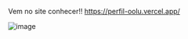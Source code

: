Vem no site conhecer!!
https://perfil-oolu.vercel.app/



![image](https://github.com/user-attachments/assets/e4a26806-8774-40f0-bbaf-ed93d1bfcde3)

